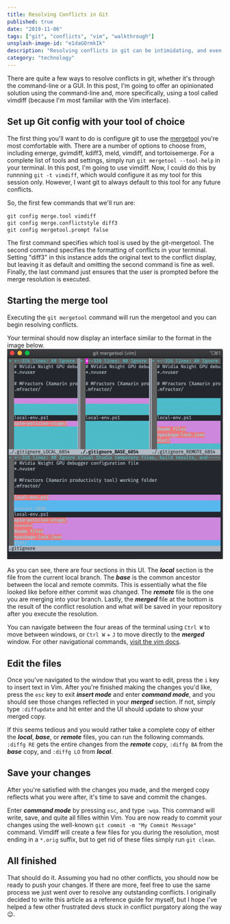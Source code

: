```yaml
---
title: Resolving Conflicts in Git
published: true
date: "2019-11-06"
tags: ["git", "conflicts", "vim", "walkthrough"]
unsplash-image-id: "e1daGOrmkIk"
description: "Resolving conflicts in git can be intimidating, and even more so if you plan on using a cli tool. In this post, I try and *resolve* (pun intended) some of those concerns."
category: "technology"
---
```


There are quite a few ways to resolve conflicts in git, whether it's through the command-line or a GUI. In this post, I'm going to offer an opinionated solution using the command-line and, more specifically, using a tool called vimdiff (because I'm most familiar with the Vim interface).

## Set up Git config with your tool of choice

The first thing you'll want to do is configure git to use the [mergetool](https://git-scm.com/docs/git-mergetool) you're most comfortable with. There are a number of options to choose from, including emerge, gvimdiff, kdiff3, meld, vimdiff, and tortoisemerge. For a complete list of tools and settings, simply run `git mergetool --tool-help` in your terminal. In this post, I'm going to use vimdiff. Now, I could do this by runnning `git -t vimdiff`, which would configure it as my tool for this session only. However, I want git to always default to this tool for any future conflicts.

So, the first few commands that we'll run are:

```
git config merge.tool vimdiff
git config merge.conflictstyle diff3
git config mergetool.prompt false
```

The first command specifies which tool is used by the git-mergetool. The second command specifies the formatting of conflicts in your terminal. Setting "diff3" in this instance adds the original text to the conflict display, but leaving it as default and omitting the second command is fine as well. Finally, the last command just ensures that the user is prompted before the merge resolution is executed.

## Starting the merge tool

Executing the `git mergetool` command will run the mergetool and you can begin resolving conflicts.

Your terminal should now display an interface similar to the format in the image below.
![Git Conflict GUI](./git-conflict-gui.png "git conflict gui in vimdiff")

As you can see, there are four sections in this UI. The **_local_** section is the file from the current local branch. The **_base_** is the common ancestor between the local and remote commits. This is essentially what the file looked like before either commit was changed. The **_remote_** file is the one you are merging into your branch. Lastly, the **_merged_** file at the bottom is the result of the conflict resolution and what will be saved in your repository after you execute the resolution.

You can navigate between the four areas of the terminal using `Ctrl W` to move between windows, or `Ctrl W` + `J` to move directly to the **_merged_** window. For other navigational commands, [visit the vim docs](http://vimdoc.sourceforge.net/htmldoc/windows.html#window-moving).

## Edit the files

Once you've navigated to the window that you want to edit, press the `i` key to insert text in Vim. After you're finished making the changes you'd like, press the `esc` key to exit **_insert mode_** and enter **_command mode_**, and you should see those changes reflected in your **_merged_** section. If not, simply type `:diffupdate` and hit enter and the UI should update to show your merged copy.

If this seems tedious and you would rather take a complete copy of either the **_local_**, **_base_**, or **_remote_** files, you can run the following commands. `:diffg RE` gets the entire changes from the **_remote_** copy, `:diffg BA` from the **_base_** copy, and `:diffg LO` from **_local_**.

## Save your changes

After you're satisfied with the changes you made, and the merged copy reflects what you were after, it's time to save and commit the changes.

Enter **_command mode_** by pressing `esc`, and type `:wqa`. This command will write, save, and quite all filles within Vim. You are now ready to commit your changes using the well-known `git commit -m "My Commit Message"` command. Vimdiff will create a few files for you during the resolution, most ending in a `*.orig` suffix, but to get rid of these files simply run `git clean`.

## All finished

That should do it. Assuming you had no other conflicts, you should now be ready to push your changes. If there are more, feel free to use the same process we just went over to resolve any outstanding conflicts. I originally decided to write this article as a reference guide for myself, but I hope I've helped a few other frustrated devs stuck in conflict purgatory along the way :wink:.

